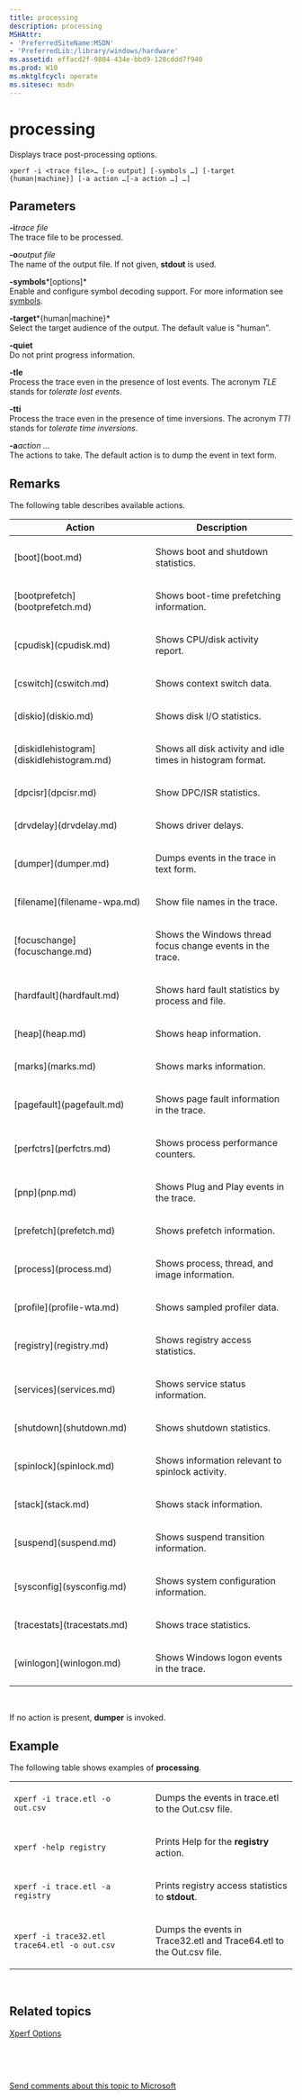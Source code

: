 ```yaml
---
title: processing
description: processing
MSHAttr:
- 'PreferredSiteName:MSDN'
- 'PreferredLib:/library/windows/hardware'
ms.assetid: effacd2f-9804-434e-bbd9-128cddd7f940
ms.prod: W10
ms.mktglfcycl: operate
ms.sitesec: msdn
---
```


# processing


Displays trace post-processing options.

``` syntax
xperf -i <trace file>… [-o output] [-symbols …] [-target {human|machine}] [-a action …[-a action …] …]
```

## Parameters


<a href="" id="-itrace-file"></a>**-i***trace file*  
The trace file to be processed.

<a href="" id="-ooutput-file"></a>**-o***output file*  
The name of the output file. If not given, **stdout** is used.

<a href="" id="-symbols-options-"></a>**-symbols***\[options\]*  
Enable and configure symbol decoding support. For more information see [symbols](symbols.md).

<a href="" id="-target-human-machine-"></a>**-target***{human|machine}*  
Select the target audience of the output. The default value is "human".

<a href="" id="-quiet"></a>**-quiet**  
Do not print progress information.

<a href="" id="-tle"></a>**-tle**  
Process the trace even in the presence of lost events. The acronym *TLE* stands for *tolerate lost events*.

<a href="" id="-tti"></a>**-tti**  
Process the trace even in the presence of time inversions. The acronym *TTI* stands for *tolerate time inversions*.

<a href="" id="-aaction----"></a>**-a***action ...*  
The actions to take. The default action is to dump the event in text form.

## Remarks


The following table describes available actions.

<table>
<colgroup>
<col width="50%" />
<col width="50%" />
</colgroup>
<thead>
<tr class="header">
<th>Action</th>
<th>Description</th>
</tr>
</thead>
<tbody>
<tr class="odd">
<td><p>[boot](boot.md)</p></td>
<td><p>Shows boot and shutdown statistics.</p></td>
</tr>
<tr class="even">
<td><p>[bootprefetch](bootprefetch.md)</p></td>
<td><p>Shows boot-time prefetching information.</p></td>
</tr>
<tr class="odd">
<td><p>[cpudisk](cpudisk.md)</p></td>
<td><p>Shows CPU/disk activity report.</p></td>
</tr>
<tr class="even">
<td><p>[cswitch](cswitch.md)</p></td>
<td><p>Shows context switch data.</p></td>
</tr>
<tr class="odd">
<td><p>[diskio](diskio.md)</p></td>
<td><p>Shows disk I/O statistics.</p></td>
</tr>
<tr class="even">
<td><p>[diskidlehistogram](diskidlehistogram.md)</p></td>
<td><p>Shows all disk activity and idle times in histogram format.</p></td>
</tr>
<tr class="odd">
<td><p>[dpcisr](dpcisr.md)</p></td>
<td><p>Show DPC/ISR statistics.</p></td>
</tr>
<tr class="even">
<td><p>[drvdelay](drvdelay.md)</p></td>
<td><p>Shows driver delays.</p></td>
</tr>
<tr class="odd">
<td><p>[dumper](dumper.md)</p></td>
<td><p>Dumps events in the trace in text form.</p></td>
</tr>
<tr class="even">
<td><p>[filename](filename-wpa.md)</p></td>
<td><p>Show file names in the trace.</p></td>
</tr>
<tr class="odd">
<td><p>[focuschange](focuschange.md)</p></td>
<td><p>Shows the Windows thread focus change events in the trace.</p></td>
</tr>
<tr class="even">
<td><p>[hardfault](hardfault.md)</p></td>
<td><p>Shows hard fault statistics by process and file.</p></td>
</tr>
<tr class="odd">
<td><p>[heap](heap.md)</p></td>
<td><p>Shows heap information.</p></td>
</tr>
<tr class="even">
<td><p>[marks](marks.md)</p></td>
<td><p>Shows marks information.</p></td>
</tr>
<tr class="odd">
<td><p>[pagefault](pagefault.md)</p></td>
<td><p>Shows page fault information in the trace.</p></td>
</tr>
<tr class="even">
<td><p>[perfctrs](perfctrs.md)</p></td>
<td><p>Shows process performance counters.</p></td>
</tr>
<tr class="odd">
<td><p>[pnp](pnp.md)</p></td>
<td><p>Shows Plug and Play events in the trace.</p></td>
</tr>
<tr class="even">
<td><p>[prefetch](prefetch.md)</p></td>
<td><p>Shows prefetch information.</p></td>
</tr>
<tr class="odd">
<td><p>[process](process.md)</p></td>
<td><p>Shows process, thread, and image information.</p></td>
</tr>
<tr class="even">
<td><p>[profile](profile-wta.md)</p></td>
<td><p>Shows sampled profiler data.</p></td>
</tr>
<tr class="odd">
<td><p>[registry](registry.md)</p></td>
<td><p>Shows registry access statistics.</p></td>
</tr>
<tr class="even">
<td><p>[services](services.md)</p></td>
<td><p>Shows service status information.</p></td>
</tr>
<tr class="odd">
<td><p>[shutdown](shutdown.md)</p></td>
<td><p>Shows shutdown statistics.</p></td>
</tr>
<tr class="even">
<td><p>[spinlock](spinlock.md)</p></td>
<td><p>Shows information relevant to spinlock activity.</p></td>
</tr>
<tr class="odd">
<td><p>[stack](stack.md)</p></td>
<td><p>Shows stack information.</p></td>
</tr>
<tr class="even">
<td><p>[suspend](suspend.md)</p></td>
<td><p>Shows suspend transition information.</p></td>
</tr>
<tr class="odd">
<td><p>[sysconfig](sysconfig.md)</p></td>
<td><p>Shows system configuration information.</p></td>
</tr>
<tr class="even">
<td><p>[tracestats](tracestats.md)</p></td>
<td><p>Shows trace statistics.</p></td>
</tr>
<tr class="odd">
<td><p>[winlogon](winlogon.md)</p></td>
<td><p>Shows Windows logon events in the trace.</p></td>
</tr>
</tbody>
</table>

 

If no action is present, **dumper** is invoked.

## Example


The following table shows examples of **processing**.

<table>
<colgroup>
<col width="50%" />
<col width="50%" />
</colgroup>
<tbody>
<tr class="odd">
<td><p><code>xperf -i trace.etl -o out.csv</code></p></td>
<td><p>Dumps the events in trace.etl to the Out.csv file.</p></td>
</tr>
<tr class="even">
<td><p><code>xperf -help registry</code></p></td>
<td><p>Prints Help for the <strong>registry</strong> action.</p></td>
</tr>
<tr class="odd">
<td><p><code>xperf -i trace.etl -a registry</code></p></td>
<td><p>Prints registry access statistics to <strong>stdout</strong>.</p></td>
</tr>
<tr class="even">
<td><p><code>xperf -i trace32.etl trace64.etl -o out.csv</code></p></td>
<td><p>Dumps the events in Trace32.etl and Trace64.etl to the Out.csv file.</p></td>
</tr>
</tbody>
</table>

 

## Related topics


[Xperf Options](xperf-options.md)

 

 

[Send comments about this topic to Microsoft](mailto:wsddocfb@microsoft.com?subject=Documentation%20feedback%20%5Bp_wpt\hw_design%5D:%20processing%20%20RELEASE:%20%285/3/2016%29&body=%0A%0APRIVACY%20STATEMENT%0A%0AWe%20use%20your%20feedback%20to%20improve%20the%20documentation.%20We%20don't%20use%20your%20email%20address%20for%20any%20other%20purpose,%20and%20we'll%20remove%20your%20email%20address%20from%20our%20system%20after%20the%20issue%20that%20you're%20reporting%20is%20fixed.%20While%20we're%20working%20to%20fix%20this%20issue,%20we%20might%20send%20you%20an%20email%20message%20to%20ask%20for%20more%20info.%20Later,%20we%20might%20also%20send%20you%20an%20email%20message%20to%20let%20you%20know%20that%20we've%20addressed%20your%20feedback.%0A%0AFor%20more%20info%20about%20Microsoft's%20privacy%20policy,%20see%20http://privacy.microsoft.com/default.aspx. "Send comments about this topic to Microsoft")





